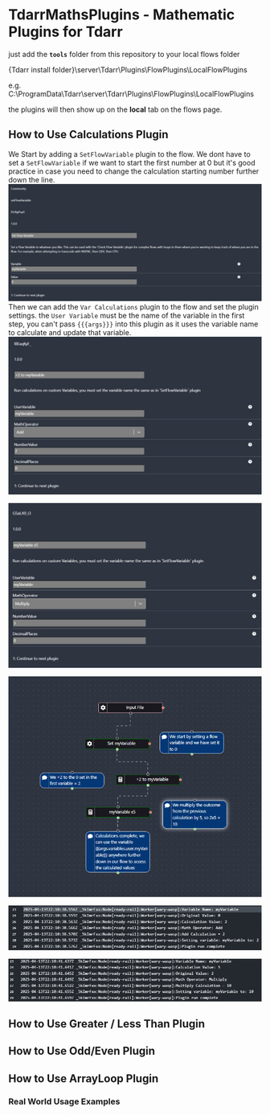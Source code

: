 # TdarrMathsPlugins - Mathematic Plugins for Tdarr

just add the **`tools`** folder from this repository to your local flows folder

{Tdarr install folder}\server\Tdarr\Plugins\FlowPlugins\LocalFlowPlugins

e.g. C:\ProgramData\Tdarr\server\Tdarr\Plugins\FlowPlugins\LocalFlowPlugins

the plugins will then show up on the **local** tab on the flows page.

## How to Use Calculations Plugin

We Start by adding a `SetFlowVariable` plugin to the flow. We dont have to set a `SetFlowVariable` if we want to start the first number at 0 but it's good practice in case you need to change the calculation starting number further down the line.
![alt text](https://github.com/digitalassassins/TdarrMathsPlugins/blob/main/screenshots/1-Calculation-SetFlowVariable.png "Add SetFlowVariable and change the settings")
Then we can add the `Var Calculations` plugin to the flow and set the plugin settings. the `User Variable` must be the name of the variable in the first step, you can't pass `{{{args}}}` into this plugin as it uses the variable name to calculate and update that variable.
![alt text](https://github.com/digitalassassins/TdarrMathsPlugins/blob/main/screenshots/2-Calculation-Add2.png "Add SetFlowVariable and change the settings")

![alt text](https://github.com/digitalassassins/TdarrMathsPlugins/blob/main/screenshots/3-Calculation-Multiply5.png "Add SetFlowVariable and change the settings")

![alt text](https://github.com/digitalassassins/TdarrMathsPlugins/blob/main/screenshots/4-Calculation-Tutorial.png "Add SetFlowVariable and change the settings")

![alt text](https://github.com/digitalassassins/TdarrMathsPlugins/blob/main/screenshots/5-Calculation-AddLogFeedback.png "Add SetFlowVariable and change the settings")

![alt text](https://github.com/digitalassassins/TdarrMathsPlugins/blob/main/screenshots/6-Calculation-MultiplyLogFeedback.png "Add SetFlowVariable and change the settings")

## How to Use Greater / Less Than Plugin

## How to Use Odd/Even Plugin

## How to Use ArrayLoop Plugin

### Real World Usage Examples
